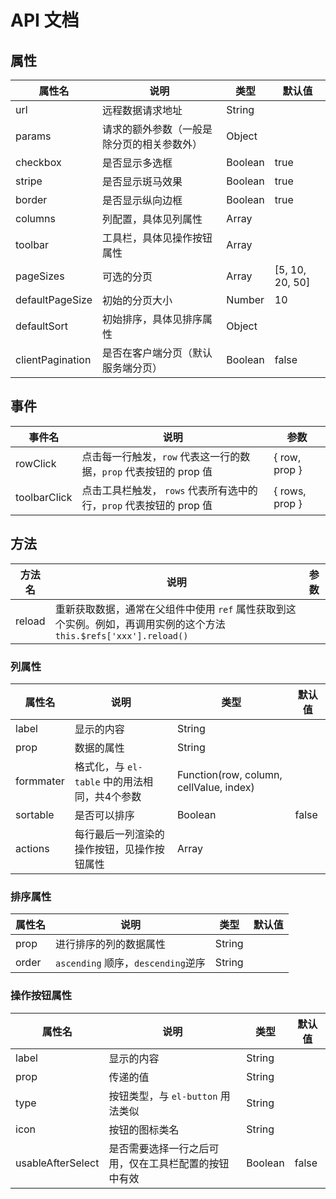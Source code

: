 # API 文档

## 属性

属性名 | 说明 | 类型 | 默认值
---|---|---|---
url | 远程数据请求地址 | String |  
params | 请求的额外参数（一般是除分页的相关参数外） | Object |  | 
checkbox | 是否显示多选框 | Boolean | true
stripe | 是否显示斑马效果 | Boolean | true
border | 是否显示纵向边框 | Boolean | true
columns | 列配置，具体见列属性 | Array | 
toolbar | 工具栏，具体见操作按钮属性 | Array |  | 
pageSizes | 可选的分页 | Array | [5, 10, 20, 50]
defaultPageSize | 初始的分页大小 | Number | 10
defaultSort | 初始排序，具体见排序属性 | Object | 
clientPagination | 是否在客户端分页（默认服务端分页） | Boolean | false

## 事件

事件名 | 说明 | 参数
---|---|---
rowClick | 点击每一行触发，`row` 代表这一行的数据，`prop` 代表按钮的 prop 值 | { row, prop }
toolbarClick  | 点击工具栏触发， `rows` 代表所有选中的行，`prop` 代表按钮的 prop 值 | { rows, prop }

## 方法

方法名 | 说明 | 参数
---|---|---
reload | 重新获取数据，通常在父组件中使用 `ref` 属性获取到这个实例。例如，再调用实例的这个方法 `this.$refs['xxx'].reload()` | 

### 列属性

属性名 | 说明 | 类型 | 默认值
---|---|---|---
label | 显示的内容 | String | 
prop | 数据的属性 | String | 
formmater | 格式化，与 `el-table` 中的用法相同，共4个参数 | Function(row, column, cellValue, index) | 
sortable | 是否可以排序 | Boolean | false
actions | 每行最后一列渲染的操作按钮，见操作按钮属性 | Array | 

### 排序属性

属性名 | 说明 | 类型 | 默认值
---|---|---|---
prop | 进行排序的列的数据属性 | String | 
order | `ascending` 顺序，`descending`逆序 | String | 



### 操作按钮属性

属性名 | 说明 | 类型 | 默认值
---|---|---|---
label | 显示的内容 | String | 
prop | 传递的值 | String | 
type | 按钮类型，与 `el-button` 用法类似 | String | 
icon | 按钮的图标类名 | String | 
usableAfterSelect | 是否需要选择一行之后可用，仅在工具栏配置的按钮中有效 | Boolean | false